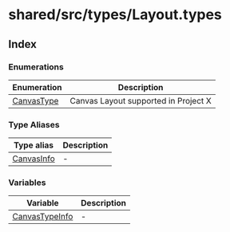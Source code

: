# shared/src/types/Layout.types

## Index

### Enumerations

| Enumeration | Description |
| ------ | ------ |
| [CanvasType](enumerations/canvas-type.md) | Canvas Layout supported in Project X |

### Type Aliases

| Type alias | Description |
| ------ | ------ |
| [CanvasInfo](type-aliases/canvas-info.md) | - |

### Variables

| Variable | Description |
| ------ | ------ |
| [CanvasTypeInfo](variables/canvas-type-info.md) | - |
